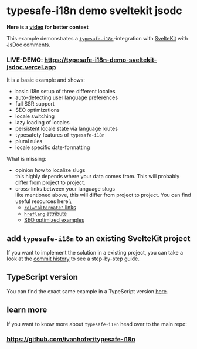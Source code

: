 # typesafe-i18n demo sveltekit jsodc

**Here is a [video](https://www.youtube.com/watch?v=C6O5pMMMTG0) for better context**

This example demonstrates a [`typesafe-i18n`](https://github.com/ivanhofer/typesafe-i18n)-integration with [SvelteKit](https://kit.svelte.dev/) with JsDoc comments.

### LIVE-DEMO: https://typesafe-i18n-demo-sveltekit-jsdoc.vercel.app

It is a basic example and shows:
 - basic i18n setup of three different locales
 - auto-detecting user language preferences
 - full SSR support
 - SEO optimizations
 - locale switching
 - lazy loading of locales
 - persistent locale state via language routes
 - typesafety features of `typesafe-i18n`
 - plural rules
 - locale specific date-formatting

What is missing:
 - opinion how to localize slugs\
   this highly depends where your data comes from. This will probably differ from project to project.
 - cross-links between your language slugs\
   like mentioned above, this will differ from project to project. You can find useful resources here:\
    - [`rel="alternate"` links](https://developer.mozilla.org/en-US/docs/Web/HTML/Attributes/rel#attr-alternate)
    - [`hreflang` attribute](https://developer.mozilla.org/de/docs/Web/HTML/Element/a#attr-hreflang)
    - [SEO optimized examples](https://developers.google.com/search/docs/advanced/crawling/localized-versions)


## add `typesafe-i18n` to an existing SvelteKit project

If you want to implement the solution in a existing project, you can take a look at the [commit history](https://github.com/ivanhofer/typesafe-i18n-demo-sveltekit-jsdoc/commits/master) to see a step-by-step guide.


## TypeScript version

You can find the exact same example in a TypeScript version [here](https://github.com/ivanhofer/typesafe-i18n-demo-sveltekit).


## learn more

If you want to know more about `typesafe-i18n` head over to the main repo:

### https://github.com/ivanhofer/typesafe-i18n

